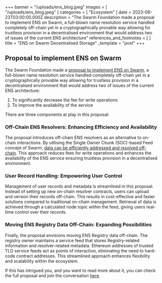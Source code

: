 +++
banner = "/uploads/ens_blog.jpeg"
images = [ "/uploads/ens_blog.jpeg" ]
categories = [ "Ecosystem" ]
date = 2023-08-23T03:00:00.000Z
description = "The Swarm Foundation made a proposal to implement ENS on Swarm, a full-blown name resolution service handled completely off-chain yet in a cryptographically provable way allowing for trustless provision in a decentralised environment that would address two of issues of the current ENS architecture"
references_and_footnotes = [ ]
title = "ENS on Swarm Decentralised Storage"
_template = "post"
+++

## Proposal to implement ENS on Swarm

The Swarm Foundation made a [proposal to implement ENS on Swarm](https://discuss.ens.domains/t/ens-on-swarm-decentralized-storage/17642), a full-blown name resolution service handled completely off-chain yet in a cryptographically provable way allowing for trustless provision in a decentralised environment that would address two of issues of the current ENS architecture:

1. To significantly decrease the fee for write operations
2. To improve the availability of the service

There are three components at play in this proposal:

### Off-Chain ENS Resolvers: Enhancing Efficiency and Availability

The proposal introduces off-chain ENS resolvers as an alternative to on-chain interactions. By utilising the Single Owner Chunk (SOC)-based Feed concept of Swarm, [data can be efficiently addressed and resolved off-chain](https://github.com/fairDataSociety/fdp-contracts/blob/feat/signatures/contracts/signatures/SocSig.sol). This approach reduces fees for write operations and enhances the availability of the ENS service ensuring trustless provision in a decentralised environment.

### User Record Handling: Empowering User Control

Management of user records and metadata is streamlined in this proposal. Instead of setting up new on-chain resolver contracts, users can upload and version their records off-chain. This results in cost-effective and faster solutions compared to traditional on-chain management. Retrieval of data is achieved through a calculated node topic within the feed, giving users real-time control over their records.

### Moving ENS Registry Data Off-Chain: Expanding Possibilities

Finally, the proposal envisions moving ENS Registry data off-chain. The registry owner maintains a service feed that stores Registry-related information and resolver-related metadata. Ethereum addresses of trusted TLD service feeds act as points of interaction, eliminating the need to hard-code contract addresses. This streamlined approach enhances flexibility and scalability within the ecosystem.

If this has intrigued you, and you want to read more about it, you can check the full proposal and join the conversation [here](https://discuss.ens.domains/t/ens-on-swarm-decentralized-storage/17642).
